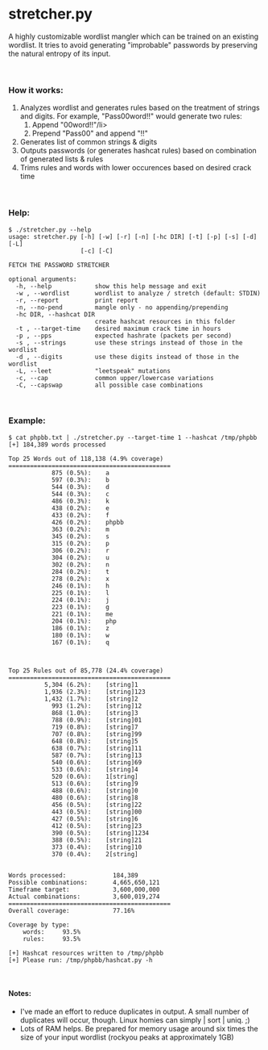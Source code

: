 # stretcher.py

A highly customizable wordlist mangler which can be trained on an existing wordlist.
It tries to avoid generating "improbable" passwords by preserving the natural entropy of its input.

<br>

### How it works:

<ol>
	<li>
		Analyzes wordlist and generates rules based on the treatment of strings and digits.
		For example, "Pass00word!!" would generate two rules:
		<ol>
			<li>Append "00word!!"/li>
			<li>Prepend "Pass00" and append "!!"</li>
		</ol>
	</li>
	<li>Generates list of common strings &amp; digits</li>
	<li>Outputs passwords (or generates hashcat rules) based on combination of generated lists &amp; rules</li>
	<li>Trims rules and words with lower occurences based on desired crack time</li>
</ol>


<br>


### Help:
~~~
$ ./stretcher.py --help
usage: stretcher.py [-h] [-w] [-r] [-n] [-hc DIR] [-t] [-p] [-s] [-d] [-L]
                    [-c] [-C]

FETCH THE PASSWORD STRETCHER

optional arguments:
  -h, --help            show this help message and exit
  -w , --wordlist       wordlist to analyze / stretch (default: STDIN)
  -r, --report          print report
  -n, --no-pend         mangle only - no appending/prepending
  -hc DIR, --hashcat DIR
                        create hashcat resources in this folder
  -t , --target-time    desired maximum crack time in hours
  -p , --pps            expected hashrate (packets per second)
  -s , --strings        use these strings instead of those in the wordlist
  -d , --digits         use these digits instead of those in the wordlist
  -L, --leet            "leetspeak" mutations
  -c, --cap             common upper/lowercase variations
  -C, --capswap         all possible case combinations
~~~

<br>

### Example:
~~~
$ cat phpbb.txt | ./stretcher.py --target-time 1 --hashcat /tmp/phpbb
[+] 184,389 words processed  

Top 25 Words out of 118,138 (4.9% coverage)
=============================================
            875 (0.5%):    a                             
            597 (0.3%):    b                             
            544 (0.3%):    d                             
            544 (0.3%):    c                             
            486 (0.3%):    k                             
            438 (0.2%):    e                             
            433 (0.2%):    f                             
            426 (0.2%):    phpbb                         
            363 (0.2%):    m                             
            345 (0.2%):    s                             
            315 (0.2%):    p                             
            306 (0.2%):    r                             
            304 (0.2%):    u                             
            302 (0.2%):    n                             
            284 (0.2%):    t                             
            278 (0.2%):    x                             
            246 (0.1%):    h                             
            225 (0.1%):    l                             
            224 (0.1%):    j                             
            223 (0.1%):    g                             
            221 (0.1%):    me                            
            204 (0.1%):    php                           
            186 (0.1%):    z                             
            180 (0.1%):    w                             
            167 (0.1%):    q                             



Top 25 Rules out of 85,778 (24.4% coverage)
=============================================
          5,304 (6.2%):    [string]1                     
          1,936 (2.3%):    [string]123                   
          1,432 (1.7%):    [string]2                     
            993 (1.2%):    [string]12                    
            868 (1.0%):    [string]3                     
            788 (0.9%):    [string]01                    
            719 (0.8%):    [string]7                     
            707 (0.8%):    [string]99                    
            648 (0.8%):    [string]5                     
            638 (0.7%):    [string]11                    
            587 (0.7%):    [string]13                    
            540 (0.6%):    [string]69                    
            533 (0.6%):    [string]4                     
            520 (0.6%):    1[string]                     
            513 (0.6%):    [string]9                     
            488 (0.6%):    [string]0                     
            480 (0.6%):    [string]8                     
            456 (0.5%):    [string]22                    
            443 (0.5%):    [string]00                    
            427 (0.5%):    [string]6                     
            412 (0.5%):    [string]23                    
            390 (0.5%):    [string]1234                  
            388 (0.5%):    [string]21                    
            373 (0.4%):    [string]10                    
            370 (0.4%):    2[string]                     


Words processed:             184,389
Possible combinations:       4,665,650,121
Timeframe target:            3,600,000,000
Actual combinations:         3,600,019,274
=============================================
Overall coverage:            77.16%

Coverage by type:
    words:     93.5%
    rules:     93.5%

[+] Hashcat resources written to /tmp/phpbb
[+] Please run: /tmp/phpbb/hashcat.py -h
~~~

<br>

#### Notes:
<ul>
  <li>I've made an effort to reduce duplicates in output.  A small number of duplicates will occur, though.  Linux homies can simply | sort | uniq. ;)</li>
	<li>Lots of RAM helps.  Be prepared for memory usage around six times the size of your input wordlist (rockyou peaks at approximately 1GB)</li>
</ul>
